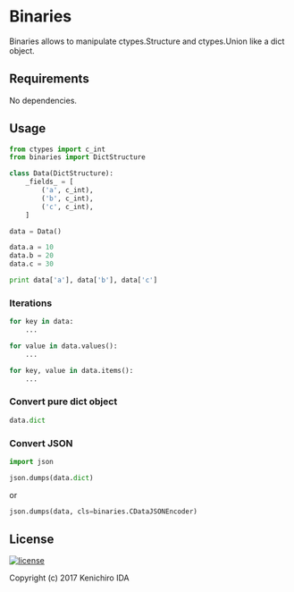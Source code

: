 # Binaries

Binaries allows to manipulate ctypes.Structure and ctypes.Union like a dict object.

## Requirements

No dependencies.

## Usage

```python
from ctypes import c_int
from binaries import DictStructure

class Data(DictStructure):
    _fields_ = [
        ('a', c_int),
        ('b', c_int),
        ('c', c_int),
    ]

data = Data()

data.a = 10
data.b = 20
data.c = 30

print data['a'], data['b'], data['c']

```

### Iterations

```python
for key in data:
    ...
```

```python
for value in data.values():
    ...
```

```python
for key, value in data.items():
    ...
```

### Convert pure dict object

```python
data.dict
```

### Convert JSON

```python
import json

json.dumps(data.dict)
```

or

```python
json.dumps(data, cls=binaries.CDataJSONEncoder)
```

## License

[![license](https://img.shields.io/github/license/rinatz/binaries.svg)](https://github.com/rinatz/binaries/blob/master/LICENSE)

Copyright (c) 2017 Kenichiro IDA
